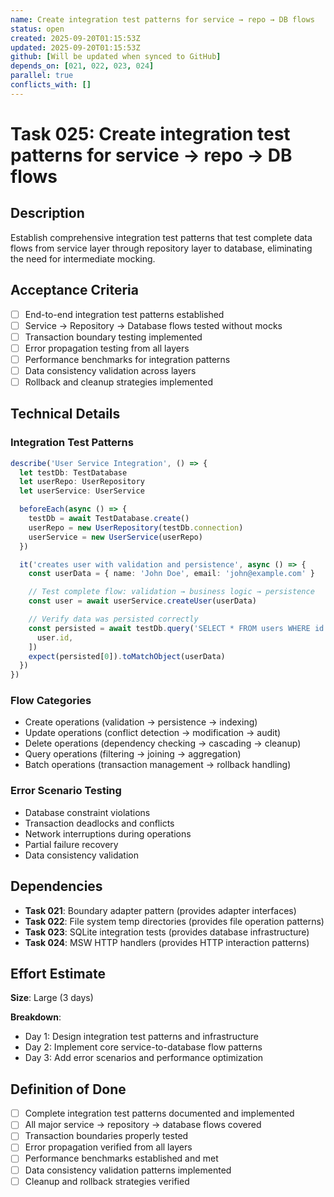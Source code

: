 ```yaml
---
name: Create integration test patterns for service → repo → DB flows
status: open
created: 2025-09-20T01:15:53Z
updated: 2025-09-20T01:15:53Z
github: [Will be updated when synced to GitHub]
depends_on: [021, 022, 023, 024]
parallel: true
conflicts_with: []
---
```


# Task 025: Create integration test patterns for service → repo → DB flows

## Description

Establish comprehensive integration test patterns that test complete data flows
from service layer through repository layer to database, eliminating the need
for intermediate mocking.

## Acceptance Criteria

- [ ] End-to-end integration test patterns established
- [ ] Service → Repository → Database flows tested without mocks
- [ ] Transaction boundary testing implemented
- [ ] Error propagation testing from all layers
- [ ] Performance benchmarks for integration patterns
- [ ] Data consistency validation across layers
- [ ] Rollback and cleanup strategies implemented

## Technical Details

### Integration Test Patterns

```typescript
describe('User Service Integration', () => {
  let testDb: TestDatabase
  let userRepo: UserRepository
  let userService: UserService

  beforeEach(async () => {
    testDb = await TestDatabase.create()
    userRepo = new UserRepository(testDb.connection)
    userService = new UserService(userRepo)
  })

  it('creates user with validation and persistence', async () => {
    const userData = { name: 'John Doe', email: 'john@example.com' }

    // Test complete flow: validation → business logic → persistence
    const user = await userService.createUser(userData)

    // Verify data was persisted correctly
    const persisted = await testDb.query('SELECT * FROM users WHERE id = ?', [
      user.id,
    ])
    expect(persisted[0]).toMatchObject(userData)
  })
})
```

### Flow Categories

- Create operations (validation → persistence → indexing)
- Update operations (conflict detection → modification → audit)
- Delete operations (dependency checking → cascading → cleanup)
- Query operations (filtering → joining → aggregation)
- Batch operations (transaction management → rollback handling)

### Error Scenario Testing

- Database constraint violations
- Transaction deadlocks and conflicts
- Network interruptions during operations
- Partial failure recovery
- Data consistency validation

## Dependencies

- **Task 021**: Boundary adapter pattern (provides adapter interfaces)
- **Task 022**: File system temp directories (provides file operation patterns)
- **Task 023**: SQLite integration tests (provides database infrastructure)
- **Task 024**: MSW HTTP handlers (provides HTTP interaction patterns)

## Effort Estimate

**Size**: Large (3 days)

**Breakdown**:

- Day 1: Design integration test patterns and infrastructure
- Day 2: Implement core service-to-database flow patterns
- Day 3: Add error scenarios and performance optimization

## Definition of Done

- [ ] Complete integration test patterns documented and implemented
- [ ] All major service → repository → database flows covered
- [ ] Transaction boundaries properly tested
- [ ] Error propagation verified from all layers
- [ ] Performance benchmarks established and met
- [ ] Data consistency validation patterns implemented
- [ ] Cleanup and rollback strategies verified
